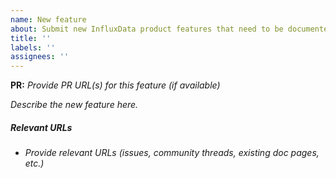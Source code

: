 ```yaml
---
name: New feature
about: Submit new InfluxData product features that need to be documented.
title: ''
labels: ''
assignees: ''
---
```


**PR:** _Provide PR URL(s) for this feature (if available)_

_Describe the new feature here._

<!--
Include pertinent details, such as:

- What the feature does and why it is useful
- How to use the feature (via CLI, UI, API)
- Specific code examples (used/tested)
- Tips or tricks (hot keys/shortcuts)
-->

##### Relevant URLs
- _Provide relevant URLs (issues, community threads, existing doc pages, etc.)_

<!--
IMPORTANT
1. For features tied to a specific product release, add a milestone using the
   following convention:

   <product-name> <semantic-version>

   Examples: InfluxDB 2.0.5, Telegraf 1.18.0

2. Apply product labels to this issue as applicable. For example, if a feature
   is included in both InfluxDB open source (OSS) and Cloud, add both
   `InfluxDB v2` and `InfluxDB Cloud` labels.
-->
